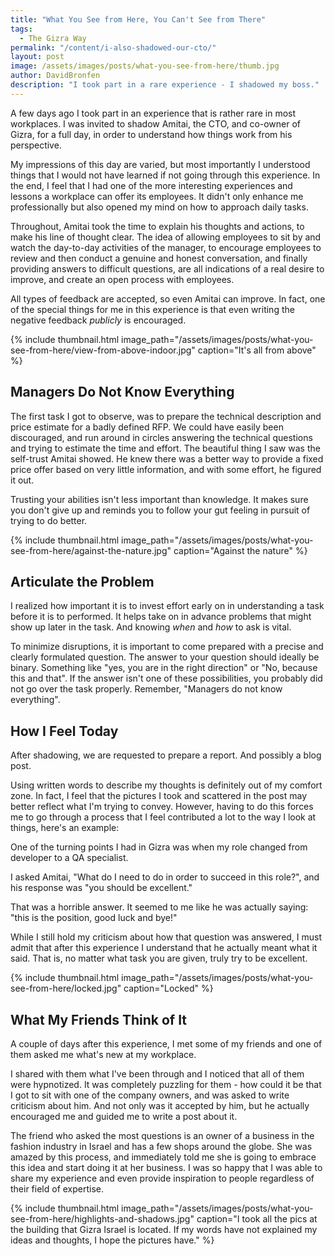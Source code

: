 ```yaml
---
title: "What You See from Here, You Can't See from There"
tags:
  - The Gizra Way  
permalink: "/content/i-also-shadowed-our-cto/"  
layout: post  
image: /assets/images/posts/what-you-see-from-here/thumb.jpg    
author: DavidBronfen  
description: "I took part in a rare experience - I shadowed my boss."
---
```


A few days ago I took part in an experience that is rather rare in most workplaces. I was invited to shadow Amitai, the CTO, and co-owner of Gizra, for a full day, in order to understand how things work from his perspective.

My impressions of this day are varied, but most importantly I understood things that I would not have learned if not going through this experience. In the end, I feel that I had one of the more interesting experiences and lessons a workplace can offer its employees. It didn't only enhance me professionally but also opened my mind on how to approach daily tasks.

Throughout, Amitai took the time to explain his thoughts and actions, to make his line of thought clear. The idea of allowing employees to sit by and watch the day-to-day activities of the manager, to encourage employees to review and then conduct a genuine and honest conversation, and finally providing answers to difficult questions, are all indications of a real desire to improve, and create an open process with employees.

All types of feedback are accepted, so even Amitai can improve. In fact, one of the special things for me in this experience is that even writing the negative feedback _publicly_ is encouraged.

{% include thumbnail.html  image_path="/assets/images/posts/what-you-see-from-here/view-from-above-indoor.jpg" caption="It's all from above" %}

## Managers Do Not Know Everything

The first task I got to observe, was to prepare the technical description and price estimate for a badly defined RFP. We could have easily been discouraged, and run around in circles answering the technical questions and trying to estimate the time and effort.  The beautiful thing I saw was the self-trust Amitai showed.  He knew there was a better way to provide a fixed price offer based on very little information, and with some effort, he figured it out.

Trusting your abilities isn't less important than knowledge. It makes sure you don't give up and reminds you to follow your gut feeling in pursuit of trying to do better.

{% include thumbnail.html  image_path="/assets/images/posts/what-you-see-from-here/against-the-nature.jpg" caption="Against the nature" %}

## Articulate the Problem

I realized how important it is to invest effort early on in understanding a task before it is to performed.  It helps take on in advance problems that might show up later in the task. And knowing _when_ and _how_ to ask is vital.

To minimize disruptions, it is important to come prepared with a precise and clearly formulated question. The answer to your question should ideally be binary. Something like "yes, you are in the right direction" or "No, because this and that". If the answer isn't one of these possibilities, you probably did not go over the task properly. Remember, "Managers do not know everything".

## How I Feel Today

After shadowing, we are requested to prepare a report. And possibly a blog post.

Using written words to describe my thoughts is definitely out of my comfort zone. In fact, I feel that the pictures I took and scattered in the post may better reflect what I'm trying to convey. However, having to do this forces me to go through a process that I feel contributed a lot to the way I look at things, here's an example:

One of the turning points I had in Gizra was when my role changed from developer to a QA specialist.

I asked Amitai, "What do I need to do in order to succeed in this role?", and his response was "you should be excellent."

That was a horrible answer. It seemed to me like he was actually saying: "this is the position, good luck and bye!"

While I still hold my criticism about how that question was answered, I must admit that after this experience I understand that he actually meant what it said. That is, no matter what task you are given, truly try to be excellent.

{% include thumbnail.html image_path="/assets/images/posts/what-you-see-from-here/locked.jpg" caption="Locked" %}


## What My Friends Think of It

A couple of days after this experience, I met some of my friends and one of them asked me what's new at my workplace.

I shared with them what I've been through and I noticed that all of them were hypnotized. It was completely puzzling for them - how could it be that I got to sit with one of the company owners, and was asked to write criticism about him. And not only was it accepted by him, but he actually encouraged me and guided me to write a post about it. 

The friend who asked the most questions is an owner of a business in the fashion industry in Israel and has a few shops around the globe. She was amazed by this process, and immediately told me she is going to embrace this idea and start doing it at her business. I was so happy that I was able to share my experience and even provide inspiration to people regardless of their field of expertise.

{% include thumbnail.html image_path="/assets/images/posts/what-you-see-from-here/highlights-and-shadows.jpg"
caption="I took all the pics at the building that Gizra Israel is located. If my words have not explained my ideas and thoughts, I hope the pictures have."
%}
